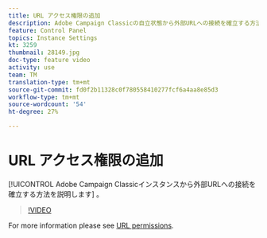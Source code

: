 ```yaml
---
title: URL アクセス権限の追加
description: Adobe Campaign Classicの自立状態から外部URLへの接続を確立する方法を学びます。
feature: Control Panel
topics: Instance Settings
kt: 3259
thumbnail: 28149.jpg
doc-type: feature video
activity: use
team: TM
translation-type: tm+mt
source-git-commit: fd0f2b11328c0f780558410277fcf6a4aa8e85d3
workflow-type: tm+mt
source-wordcount: '54'
ht-degree: 27%

---
```



# URL アクセス権限の追加

[!UICONTROL Adobe Campaign Classicインスタンスから外部URLへの接続を確立する方法を説明します] 。

>[!VIDEO](https://video.tv.adobe.com/v/28149?quality=12)

For more information please see [URL permissions](https://docs.adobe.com/content/help/ja-JP/control-panel/using/instances-settings/url-permissions.html).
